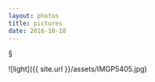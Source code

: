 ```yaml
---
layout: photos
title: pictures
date: 2016-10-10
---
```

§

![light]({{ site.url }}/assets/IMGP5405.jpg) 

